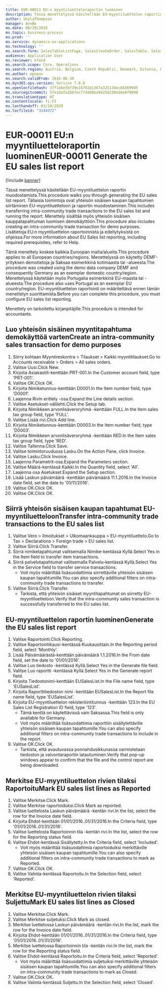 ```yaml
---
title: EUR-00011 EU:n myyntiluetteloraportin luominen
description: Tässä menettelyssä käsitellään EU-myyntiluettelon raportin muodostamista.
author: ShylaThompson
manager: AnnBe
ms.date: 08/29/2018
ms.topic: business-process
ms.prod: ''
ms.service: dynamics-ax-applications
ms.technology: ''
ms.search.form: SalesTableListPage, SalesCreateOrder, SalesTable, SalesEditLines,  EUSalesList, EUSalesListSelection, SysQueryForm, SysLookup
audience: Application User
ms.reviewer: kfend
ms.search.scope: Core, Operations
ms.search.region: Austria, Belgium, Czech Republic, Denmark, Estonia, Finland, France, Germany, Hungary, Ireland, Italy, Latvia, Lithuania, Netherlands, Poland, Spain, Sweden, United Kingdom
ms.author: epopov
ms.search.validFrom: 2016-06-30
ms.dyn365.ops.version: Version 7.0.0
ms.openlocfilehash: 37f1a6e3bf39e16702d1367a325134ec84369945
ms.sourcegitcommit: 57e1dafa186fec77ddd8ba9425d238e36e0f0998
ms.translationtype: HT
ms.contentlocale: fi-FI
ms.lasthandoff: 03/18/2020
ms.locfileid: "3144372"
---
```

# <a name="eur-00011-generate-the-eu-sales-list-report"></a><span data-ttu-id="8293e-103">EUR-00011 EU:n myyntiluetteloraportin luominen</span><span class="sxs-lookup"><span data-stu-id="8293e-103">EUR-00011 Generate the EU sales list report</span></span>

[!include [banner](../../includes/banner.md)]

<span data-ttu-id="8293e-104">Tässä menettelyssä käsitellään EU-myyntiluettelon raportin muodostamista.</span><span class="sxs-lookup"><span data-stu-id="8293e-104">This procedure walks you through generating the EU sales list report.</span></span> <span data-ttu-id="8293e-105">Tällaisia toimintoja ovat yhteisön sisäisen kaupan tapahtumien siirtäminen EU-myyntiluetteloon ja raportin muodostaminen.</span><span class="sxs-lookup"><span data-stu-id="8293e-105">This includes transferring intra-community trade transactions to the EU sales list and running the report.</span></span> <span data-ttu-id="8293e-106">Menettely sisältää myös yhteisön sisäisen kauppatapahtuman luomisen demokäyttöön.</span><span class="sxs-lookup"><span data-stu-id="8293e-106">This procedure also includes creating an intra-community trade transaction for demo purposes.</span></span> <span data-ttu-id="8293e-107">Lisätietoja EU:n myyntiluettelon raportoinnista ja edellytyksistä on ohjeissa.</span><span class="sxs-lookup"><span data-stu-id="8293e-107">For more information about EU Sales list reporting, including required prerequisites, refer to Help.</span></span>

<span data-ttu-id="8293e-108">Tämä menettely koskee kaikkia Euroopan maita/alueita.</span><span class="sxs-lookup"><span data-stu-id="8293e-108">This procedure applies to all European countries/regions.</span></span> <span data-ttu-id="8293e-109">Menettelyssä on käytetty DEMF-yrityksen demotietoja ja Saksaa esimerkkinä kotimaasta tai -alueesta.</span><span class="sxs-lookup"><span data-stu-id="8293e-109">The procedure was created using the demo data company DEMF and consequently Germany as an exemplar domestic country/region.</span></span> <span data-ttu-id="8293e-110">Menettelyssä käytetään myös Portugalia esimerkkinä EU-maasta tai -alueesta.</span><span class="sxs-lookup"><span data-stu-id="8293e-110">The procedure also uses Portugal as an exemplar EU country/region.</span></span> <span data-ttu-id="8293e-111">EU-myyntiluettelon raportointi on määritettävä ennen tämän menettelyn suorittamista.</span><span class="sxs-lookup"><span data-stu-id="8293e-111">Before you can complete this procedure, you must configure EU sales list reporting.</span></span>

<span data-ttu-id="8293e-112">Menettely on tarkoitettu kirjanpitäjille.</span><span class="sxs-lookup"><span data-stu-id="8293e-112">This procedure is intended for accountants.</span></span>


## <a name="create-an-intra-community-sales-transaction-for-demo-purposes"></a><span data-ttu-id="8293e-113">Luo yhteisön sisäinen myyntitapahtuma demokäyttöä varten</span><span class="sxs-lookup"><span data-stu-id="8293e-113">Create an intra-community sales transaction for demo purposes</span></span>
1. <span data-ttu-id="8293e-114">Siirry kohtaan Myyntireskontra > Tilaukset > Kaikki myyntitilaukset.</span><span class="sxs-lookup"><span data-stu-id="8293e-114">Go to Accounts receivable > Orders > All sales orders.</span></span>
2. <span data-ttu-id="8293e-115">Valitse Uusi.</span><span class="sxs-lookup"><span data-stu-id="8293e-115">Click New.</span></span>
3. <span data-ttu-id="8293e-116">Kirjoita Asiakastili-kenttään PRT-001.</span><span class="sxs-lookup"><span data-stu-id="8293e-116">In the Customer account field, type 'PRT-001'.</span></span>
4. <span data-ttu-id="8293e-117">Valitse OK.</span><span class="sxs-lookup"><span data-stu-id="8293e-117">Click OK.</span></span>
5. <span data-ttu-id="8293e-118">Kirjoita Nimiketunnus-kenttään D0001.</span><span class="sxs-lookup"><span data-stu-id="8293e-118">In the Item number field, type 'D0001'.</span></span>
6. <span data-ttu-id="8293e-119">Laajenna Rivin erittely -osa.</span><span class="sxs-lookup"><span data-stu-id="8293e-119">Expand the Line details section.</span></span>
7. <span data-ttu-id="8293e-120">Valitse Asetukset-välilehti.</span><span class="sxs-lookup"><span data-stu-id="8293e-120">Click the Setup tab.</span></span>
8. <span data-ttu-id="8293e-121">Kirjoita Nimikkeen arvonlisäveroryhmä -kenttään FULL.</span><span class="sxs-lookup"><span data-stu-id="8293e-121">In the Item sales tax group field, type 'FULL'.</span></span>
9. <span data-ttu-id="8293e-122">Valitse Lisää rivi.</span><span class="sxs-lookup"><span data-stu-id="8293e-122">Click Add line.</span></span>
10. <span data-ttu-id="8293e-123">Kirjoita Nimiketunnus-kenttään D0003.</span><span class="sxs-lookup"><span data-stu-id="8293e-123">In the Item number field, type 'D0003'.</span></span>
11. <span data-ttu-id="8293e-124">Kirjoita Nimikkeen arvonlisäveroryhmä -kenttään RED.</span><span class="sxs-lookup"><span data-stu-id="8293e-124">In the Item sales tax group field, type 'RED'.</span></span>
12. <span data-ttu-id="8293e-125">Valitse Tallenna.</span><span class="sxs-lookup"><span data-stu-id="8293e-125">Click Save.</span></span>
13. <span data-ttu-id="8293e-126">Valitse toimintoruudussa Lasku.</span><span class="sxs-lookup"><span data-stu-id="8293e-126">On the Action Pane, click Invoice.</span></span>
14. <span data-ttu-id="8293e-127">Valitse Lasku.</span><span class="sxs-lookup"><span data-stu-id="8293e-127">Click Invoice.</span></span>
15. <span data-ttu-id="8293e-128">Laajenna Parametrit-osa.</span><span class="sxs-lookup"><span data-stu-id="8293e-128">Expand the Parameters section.</span></span>
16. <span data-ttu-id="8293e-129">Valitse Määrä-kentässä Kaikki.</span><span class="sxs-lookup"><span data-stu-id="8293e-129">In the Quantity field, select 'All'.</span></span>
17. <span data-ttu-id="8293e-130">Laajenna osa Asetukset.</span><span class="sxs-lookup"><span data-stu-id="8293e-130">Expand the Setup section.</span></span>
18. <span data-ttu-id="8293e-131">Lisää Laskun päivämäärä -kenttään päivämäärä 11.1.2016.</span><span class="sxs-lookup"><span data-stu-id="8293e-131">In the Invoice date field, set the date to '01/11/2016'.</span></span>
19. <span data-ttu-id="8293e-132">Valitse OK.</span><span class="sxs-lookup"><span data-stu-id="8293e-132">Click OK.</span></span>
20. <span data-ttu-id="8293e-133">Valitse OK.</span><span class="sxs-lookup"><span data-stu-id="8293e-133">Click OK.</span></span>

## <a name="transfer-intra-community-trade-transactions-to-the-eu-sales-list"></a><span data-ttu-id="8293e-134">Siirrä yhteisön sisäisen kaupan tapahtumat EU-myyntiluetteloon</span><span class="sxs-lookup"><span data-stu-id="8293e-134">Transfer intra-community trade transactions to the EU sales list</span></span>
1. <span data-ttu-id="8293e-135">Valitse Vero > Ilmoitukset > Ulkomaankauppa > EU-myyntiluettelo.</span><span class="sxs-lookup"><span data-stu-id="8293e-135">Go to Tax > Declarations > Foreign trade > EU sales list.</span></span>
2. <span data-ttu-id="8293e-136">Valitse Siirrä.</span><span class="sxs-lookup"><span data-stu-id="8293e-136">Click Transfer.</span></span>
3. <span data-ttu-id="8293e-137">Siirrä nimiketapahtumat valitsemalla Nimike-kentässä Kyllä.</span><span class="sxs-lookup"><span data-stu-id="8293e-137">Select Yes in the Item field to transfer item transactions.</span></span>
4. <span data-ttu-id="8293e-138">Siirrä palvelutapahtumat valitsemalla Palvelu-kentässä Kyllä.</span><span class="sxs-lookup"><span data-stu-id="8293e-138">Select Yes in the Service field to transfer service transactions.</span></span>
    * <span data-ttu-id="8293e-139">Voit myös määrittää lisäsuodattimia siirrettäville yhteisön sisäisen kaupan tapahtumille.</span><span class="sxs-lookup"><span data-stu-id="8293e-139">You can also specify additional filters on intra-community trade transactions to transfer.</span></span>  
5. <span data-ttu-id="8293e-140">Valitse Siirrä.</span><span class="sxs-lookup"><span data-stu-id="8293e-140">Click Transfer.</span></span>
    * <span data-ttu-id="8293e-141">Tarkista, että yhteisön sisäiset myyntitapahtumat on siirretty EU-myyntiluetteloon.</span><span class="sxs-lookup"><span data-stu-id="8293e-141">Verify that the intra-community sales transaction is successfully transferred to the EU sales list.</span></span>  

## <a name="generate-the-eu-sales-list-report"></a><span data-ttu-id="8293e-142"> EU-myyntiluettelon raportin luominen</span><span class="sxs-lookup"><span data-stu-id="8293e-142">Generate the EU sales list report</span></span>
1. <span data-ttu-id="8293e-143">Valitse Raportointi.</span><span class="sxs-lookup"><span data-stu-id="8293e-143">Click Reporting.</span></span>
2. <span data-ttu-id="8293e-144">Valitse Raportointikausi-kentässä Kuukausittain.</span><span class="sxs-lookup"><span data-stu-id="8293e-144">In the Reporting period field, select 'Monthly'.</span></span>
3. <span data-ttu-id="8293e-145">Lisää Päivämäärästä-kenttään päivämäärä 1.1.2016.</span><span class="sxs-lookup"><span data-stu-id="8293e-145">In the From date field, set the date to '01/01/2016'.</span></span>
4. <span data-ttu-id="8293e-146">Valitse Luo tiedosto -kentässä Kyllä.</span><span class="sxs-lookup"><span data-stu-id="8293e-146">Select Yes in the Generate file field.</span></span>
5. <span data-ttu-id="8293e-147">Valitse Luo raportti -kentässä Kyllä.</span><span class="sxs-lookup"><span data-stu-id="8293e-147">Select Yes in the Generate report field.</span></span>
6. <span data-ttu-id="8293e-148">Kirjoita Tiedostonimi-kenttään EUSalesList.</span><span class="sxs-lookup"><span data-stu-id="8293e-148">In the File name field, type 'EUSalesList'.</span></span>
7. <span data-ttu-id="8293e-149">Kirjoita Raporttitiedoston nimi -kenttään EUSalesList.</span><span class="sxs-lookup"><span data-stu-id="8293e-149">In the Report file name field, type 'EUSalesList'.</span></span>
8. <span data-ttu-id="8293e-150">Kirjoita EU-myyntiluettelon rekisteröintitunnus -kenttään 123.</span><span class="sxs-lookup"><span data-stu-id="8293e-150">In the EU Sales List Registration ID field, type '123'.</span></span>
    * <span data-ttu-id="8293e-151">Tämä kenttä on käytettävissä vain Saksassa.</span><span class="sxs-lookup"><span data-stu-id="8293e-151">This field is only available for Germany.</span></span>  
    * <span data-ttu-id="8293e-152">Voit myös määrittää lisäsuodattimia raporttiin sisällytettäville yhteisön sisäisen kaupan tapahtumille.</span><span class="sxs-lookup"><span data-stu-id="8293e-152">You can also specify additional filters on intra-community trade transactions to include in the report.</span></span>  
9. <span data-ttu-id="8293e-153">Valitse OK.</span><span class="sxs-lookup"><span data-stu-id="8293e-153">Click OK.</span></span>
    * <span data-ttu-id="8293e-154">Tarkista, että avautuvassa ponnahdusikkunassa varmistetaan tiedoston ja valvontaraportin latautuminen.</span><span class="sxs-lookup"><span data-stu-id="8293e-154">Verify that pop-up windows appear to confirm that the file and the control report are being downloaded.</span></span>  

## <a name="mark-eu-sales-list-lines-as-reported"></a><span data-ttu-id="8293e-155">Merkitse EU-myyntiluettelon rivien tilaksi Raportoitu</span><span class="sxs-lookup"><span data-stu-id="8293e-155">Mark EU sales list lines as Reported</span></span>
1. <span data-ttu-id="8293e-156">Valitse Merkitse.</span><span class="sxs-lookup"><span data-stu-id="8293e-156">Click Mark.</span></span>
2. <span data-ttu-id="8293e-157">Valitse Merkitse raportoiduksi.</span><span class="sxs-lookup"><span data-stu-id="8293e-157">Click Mark as reported.</span></span>
3. <span data-ttu-id="8293e-158">Valitse luettelosta Laskun päivämäärä -kentän rivi.</span><span class="sxs-lookup"><span data-stu-id="8293e-158">In the list, select the row for the Invoice date field.</span></span>
4. <span data-ttu-id="8293e-159">Kirjoita Ehdot-kenttään 01/01/2016..01/31/2016.</span><span class="sxs-lookup"><span data-stu-id="8293e-159">In the Criteria field, type '01/01/2016..01/31/2016'.</span></span>
5. <span data-ttu-id="8293e-160">Valitse luettelosta Raportoinnin tila -kentän rivi.</span><span class="sxs-lookup"><span data-stu-id="8293e-160">In the list, select the row for the Reporting status field.</span></span>
6. <span data-ttu-id="8293e-161">Valitse Ehdot-kentässä Sisällytetty.</span><span class="sxs-lookup"><span data-stu-id="8293e-161">In the Criteria field, select 'Included'.</span></span>
    * <span data-ttu-id="8293e-162">Voit myös määrittää lisäsuodattimia raportoiduiksi merkittäville yhteisön sisäisen kaupan tapahtumille.</span><span class="sxs-lookup"><span data-stu-id="8293e-162">You can also specify additional filters on intra-community trade transactions to mark as Reported.</span></span>  
7. <span data-ttu-id="8293e-163">Valitse OK.</span><span class="sxs-lookup"><span data-stu-id="8293e-163">Click OK.</span></span>
8. <span data-ttu-id="8293e-164">Valitse Valinta-kentässä Raportoitu.</span><span class="sxs-lookup"><span data-stu-id="8293e-164">In the Selection field, select 'Reported'.</span></span>

## <a name="mark-eu-sales-list-lines-as-closed"></a><span data-ttu-id="8293e-165">Merkitse EU-myyntiluettelon rivien tilaksi Suljettu</span><span class="sxs-lookup"><span data-stu-id="8293e-165">Mark EU sales list lines as Closed</span></span>
1. <span data-ttu-id="8293e-166">Valitse Merkitse.</span><span class="sxs-lookup"><span data-stu-id="8293e-166">Click Mark.</span></span>
2. <span data-ttu-id="8293e-167">Valitse Merkitse suljetuksi.</span><span class="sxs-lookup"><span data-stu-id="8293e-167">Click Mark as closed.</span></span>
3. <span data-ttu-id="8293e-168">Merkitse luettelossa Laskun päivämäärä -kentän rivi.</span><span class="sxs-lookup"><span data-stu-id="8293e-168">In the list, mark the row for the Invoice date field.</span></span>
4. <span data-ttu-id="8293e-169">Kirjoita Ehdot-kenttään 01/01/2016..01/31/2016.</span><span class="sxs-lookup"><span data-stu-id="8293e-169">In the Criteria field, type '01/01/2016..01/31/2016'.</span></span>
5. <span data-ttu-id="8293e-170">Merkitse luettelossa Raportoinnin tila -kentän rivi.</span><span class="sxs-lookup"><span data-stu-id="8293e-170">In the list, mark the row for the Reporting status field.</span></span>
6. <span data-ttu-id="8293e-171">Valitse Ehdot-kentässä Raportoitu.</span><span class="sxs-lookup"><span data-stu-id="8293e-171">In the Criteria field, select 'Reported'.</span></span>
    * <span data-ttu-id="8293e-172">Voit myös määrittää lisäsuodattimia suljetuiksi merkittäville yhteisön sisäisen kaupan tapahtumille.</span><span class="sxs-lookup"><span data-stu-id="8293e-172">You can also specify additional filters on intra-community trade transactions to mark as Closed.</span></span>  
7. <span data-ttu-id="8293e-173">Valitse OK.</span><span class="sxs-lookup"><span data-stu-id="8293e-173">Click OK.</span></span>
8. <span data-ttu-id="8293e-174">Valitse Valinta-kentässä Suljettu.</span><span class="sxs-lookup"><span data-stu-id="8293e-174">In the Selection field, select 'Closed'.</span></span>

